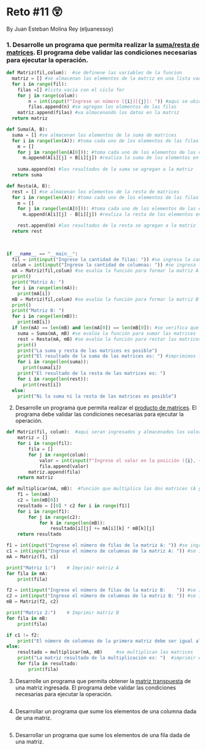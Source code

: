# Reto #11 😲
By Juan Esteban Molina Rey (eljuanessoy)

### 1. Desarrolle un programa que permita realizar la [suma/resta de matrices](https://es.wikipedia.org/wiki/Adici%C3%B3n_matricial). El programa debe validar las condiciones necesarias para ejecutar la operación.

```python
def Matriz(fil,colum):  #se definene las variables de la funcion
  matriz = [] #se almacenan los elementos de la matriz en una lista vacia
  for i in range(fil):
    filas =[] #lista vacia con el ciclo for
    for j in range(colum):
        n = int(input(f"Ingrese un número [{i}][{j}]: ")) #aqui se ubican los elementos ingresados en la matriz
        filas.append(n) #se agregan los elementos de las filas
    matriz.append(filas) #va almacenando los datos en la matriz
  return matriz

def Suma(A, B):
  suma = [] #se almacenan los elementos de la suma de matrices
  for i in range(len(A)): #toma cada uno de los elementos de las filas de las matrices
    m = []
    for j in range(len(A[0])): #toma cada uno de los elementos de las columnas de las matrices
      m.append(A[i][j] + B[i][j]) #realiza la suma de los elementos en ambas matrices
        
    suma.append(m) #los resultados de la suma se agregan a la matriz
  return suma

def Resta(A, B):
  rest = [] #se almacenan los elementos de la resta de matrices
  for i in range(len(A)): #toma cada uno de los elementos de las filas de las matrices
    m = []
    for j in range(len(A[0])): #toma cada uno de los elementos de las columnas de las matrices
      m.append(A[i][j] - B[i][j]) #realiza la resta de los elementos en ambas matrices

    rest.append(m) #los resultados de la resta se agregan a la matriz
  return rest
      
  

if __name__ == "__main__":  
  fil = int(input("Ingrese la cantidad de filas: ")) #se ingresa la cantidad de filas
  colum = int(input("Ingrese la cantidad de columnas: ")) #se ingresa la cantidad de columnas
  mA = Matriz(fil,colum) #se evalúa la función para formar la matriz A
  print()
  print("Matriz A: ")
  for i in range(len(mA)):
    print(mA[i])
  mB = Matriz(fil,colum) #se evalúa la función para formar la matriz B
  print()
  print("Matriz B: ")
  for i in range(len(mB)):
    print(mB[i]) 
  if len(mA) == len(mB) and len(mA[0]) == len(mB[0]): #se verifica que ambas matrices tengan el mismo número de filas y columnas
    suma = Suma(mA, mB) #se evalúa la función para sumar las matrices
    rest = Resta(mA, mB) #se evalúa la función para restar las matrices
    print()
    print("La suma y resta de las matrices es posible")
    print("El resultado de la suma de las matrices es: ") #imprimimos los resultados
    for i in range(len(suma)):
      print(suma[i])
    print("El resultado de la resta de las matrices es: ")
    for i in range(len(rest)):
      print(rest[i])
  else:
    print("Ni la suma ni la resta de las matrices es posible")
```

2. Desarrolle un programa que permita realizar el [producto de matrices](https://es.wikipedia.org/wiki/Multiplicaci%C3%B3n_de_matrices). El programa debe validar las condiciones necesarias para ejecutar la operación.

```python
def Matriz(fil, colum):  #aqui seran ingresados y almacenados los valores de la matriz
    matriz = []
    for i in range(fil):
        fila = []
        for j in range(colum):
            valor = int(input(f"Ingrese el valor en la posición ({i}, {j}): "))
            fila.append(valor)
        matriz.append(fila)
    return matriz

def multiplicar(mA, mB):  #función que multiplica las dos matrices (A y B)
    f1 = len(mA)
    c2 = len(mB[0])
    resultado = [[0] * c2 for i in range(f1)]
    for i in range(f1):
        for j in range(c2):
            for k in range(len(mB)):
                resultado[i][j] += mA[i][k] * mB[k][j]
    return resultado

f1 = int(input("Ingrese el número de filas de la matriz A: ")) #se ingresa por parte del usuario la cantidad de filas de la matriz A
c1 = int(input("Ingrese el número de columnas de la matriz A: ")) #se ingresa por parte del usuario la cantidad de columnas de la matriz A
mA = Matriz(f1, c1)

print("Matriz 1:")    # Imprimir matriz A
for fila in mA:
    print(fila)

f2 = int(input("Ingrese el número de filas de la matriz B:    ")) #se ingresa por parte del usuario la cantidad de filas de la matriz B
c2 = int(input("Ingrese el número de columnas de la matriz B: ")) #se ingresa por parte del usuario la cantidad de columnas de la matriz B
mB = Matriz(f2, c2)

print("Matriz 2:")    # Imprimir matriz B
for fila in mB:
    print(fila)

if c1 != f2:
    print("El número de columnas de la primera matriz debe ser igual al número de filas de la segunda matriz. No se pueden multiplicar las matrices.")
else:
    resultado = multiplicar(mA, mB)     #se multiplican las matrices
    print("La matriz resultado de la multiplicación es: ")  #imprimir el resultado de la multiplicacion de matrices
    for fila in resultado:
        print(fila)
```

3. Desarrolle un programa que permita obtener la  [matriz transpuesta](https://es.wikipedia.org/wiki/Matriz_transpuesta) de una matriz ingresada. El programa debe validar las condiciones necesarias para ejecutar la operación.

```python

```

4. Desarrollar un programa que sume los elementos de una columna dada de una matriz.

```python

```

5. Desarrollar un programa que sume los elementos de una fila dada de
una matriz.

```python

```

